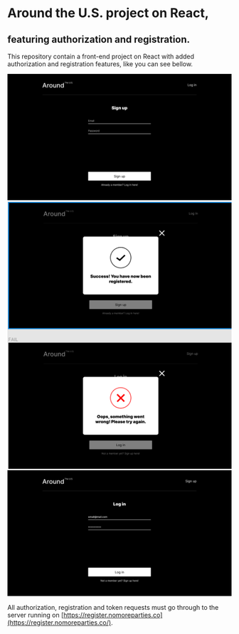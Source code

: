 # Around the U.S. project on React,

## featuring authorization and registration.

This repository contain a front-end project on React with added authorization and registration features, like you can see bellow.

![Alt text](src/images/SIGN_UP.png)![Alt text](src/images/SucFail.png)![Alt text](src/images/LOG_IN.png)

All authorization, registration and token requests must go through to the server running on [https://register.nomoreparties.co](https://register.nomoreparties.co/).
